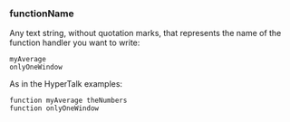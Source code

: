 ### functionName

Any text string, without quotation marks, that represents the name of the function handler you want to write:

```
myAverage
onlyOneWindow
```

As in the HyperTalk examples:

```
function myAverage theNumbers
function onlyOneWindow
```
